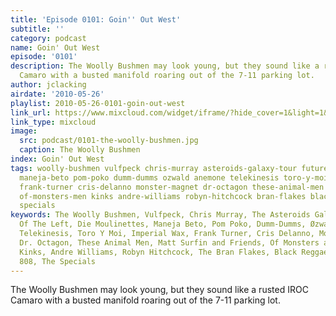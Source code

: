 ```yaml
---
title: 'Episode 0101: Goin'' Out West'
subtitle: ''
category: podcast
name: Goin' Out West
episode: '0101'
description: The Woolly Bushmen may look young, but they sound like a rusted IROC
  Camaro with a busted manifold roaring out of the 7-11 parking lot.
author: jclacking
airdate: '2010-05-26'
playlist: 2010-05-26-0101-goin-out-west
link_url: https://www.mixcloud.com/widget/iframe/?hide_cover=1&light=1&hide_artwork=1&feed=%2Fthe-lacking-org%2Fz2ekob-101-goin-out-west%2F
link_type: mixcloud
image:
  src: podcast/0101-the-woolly-bushmen.jpg
  caption: The Woolly Bushmen
index: Goin' Out West
tags: woolly-bushmen vulfpeck chris-murray asteroids-galaxy-tour future-of-left die-moulinettes
  maneja-beto pom-poko dumm-dumms ozwald anemone telekinesis toro-y-moi imperial-wax
  frank-turner cris-delanno monster-magnet dr-octagon these-animal-men matt-surfin-friends
  of-monsters-men kinks andre-williams robyn-hitchcock bran-flakes black-reggae africaine-808
  specials
keywords: The Woolly Bushmen, Vulfpeck, Chris Murray, The Asteroids Galaxy Tour, Future
  Of The Left, Die Moulinettes, Maneja Beto, Pom Poko, Dumm-Dumms, Øzwald, Anemone,
  Telekinesis, Toro Y Moi, Imperial Wax, Frank Turner, Cris Delanno, Monster Magnet,
  Dr. Octagon, These Animal Men, Matt Surfin and Friends, Of Monsters and Men, The
  Kinks, Andre Williams, Robyn Hitchcock, The Bran Flakes, Black Reggae, Africaine
  808, The Specials
---
```

The Woolly Bushmen may look young, but they sound like a rusted IROC Camaro with a busted manifold roaring out of the 7-11 parking lot.
